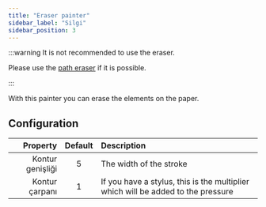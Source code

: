 ```yaml
---
title: "Eraser painter"
sidebar_label: "Silgi"
sidebar_position: 3
---
```


:::warning It is not recommended to use the eraser.

Please use the [path eraser](path_eraser) if it is possible.

:::

With this painter you can erase the elements on the paper.

## Configuration

|         Property | Default | Description                                                                      |
| ----------------:|:-------:|:-------------------------------------------------------------------------------- |
| Kontur genişliği |    5    | The width of the stroke                                                          |
|   Kontur çarpanı |    1    | If you have a stylus, this is the multiplier which will be added to the pressure |
